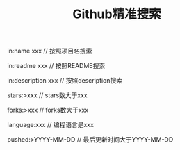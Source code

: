 ﻿---
title: Github精准搜索
tags: Lin
---

in:name xxx // 按照项目名搜索

in:readme xxx // 按照README搜索

in:description xxx // 按照description搜索


stars:>xxx // stars数大于xxx

forks:>xxx // forks数大于xxx

language:xxx // 编程语言是xxx

pushed:>YYYY-MM-DD // 最后更新时间大于YYYY-MM-DD
